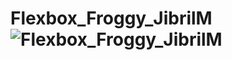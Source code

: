 # Flexbox_Froggy_JibrilM![Flexbox_Froggy_JibrilM](https://user-images.githubusercontent.com/87543482/188229867-3d9d005a-fca2-4710-9b89-4dd8dd0f27f8.jpg)
